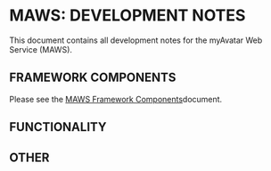 ﻿# MAWS: DEVELOPMENT NOTES
This document contains all development notes for the myAvatar Web Service (MAWS).

## FRAMEWORK COMPONENTS
Please see the [MAWS Framework Components]()document.

## FUNCTIONALITY

## OTHER

